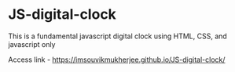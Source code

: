 # JS-digital-clock
This is a fundamental javascript digital clock using HTML, CSS, and javascript only

Access link - https://imsouvikmukherjee.github.io/JS-digital-clock/
